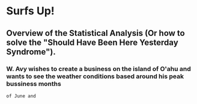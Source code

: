 # Surfs Up!

## Overview of the Statistical Analysis (Or how to solve the "Should Have Been Here Yesterday Syndrome").

### W. Avy wishes to create a business on the island of O'ahu and wants to see the weather conditions based around his peak bussiness months
    of June and 
